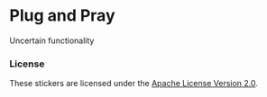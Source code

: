 # Plug and Pray

Uncertain functionality

### License

These stickers are licensed under the [Apache License Version 2.0](https://www.apache.org/licenses/LICENSE-2.0).
